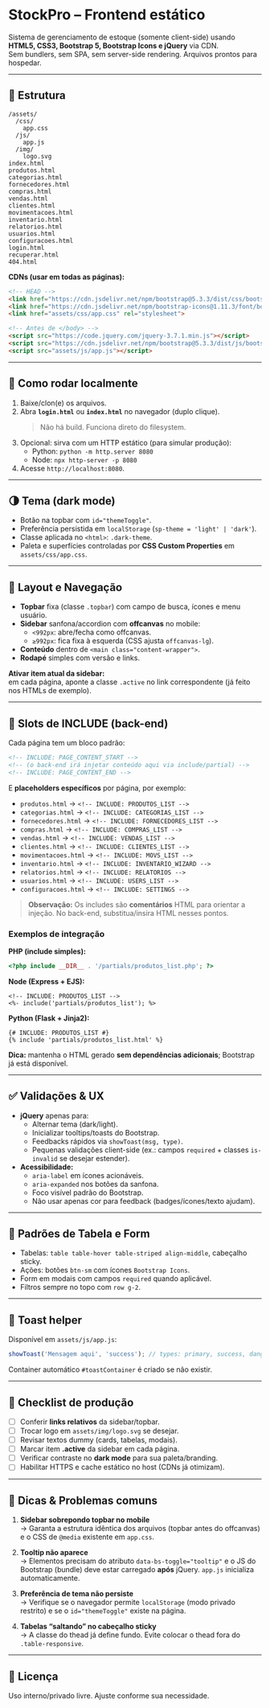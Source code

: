 # StockPro – Frontend estático
Sistema de gerenciamento de estoque (somente client-side) usando **HTML5, CSS3, Bootstrap 5, Bootstrap Icons e jQuery** via CDN.  
Sem bundlers, sem SPA, sem server-side rendering. Arquivos prontos para hospedar.

---

## 📁 Estrutura
```
/assets/
  /css/
    app.css
  /js/
    app.js
  /img/
    logo.svg
index.html
produtos.html
categorias.html
fornecedores.html
compras.html
vendas.html
clientes.html
movimentacoes.html
inventario.html
relatorios.html
usuarios.html
configuracoes.html
login.html
recuperar.html
404.html
```

**CDNs (usar em todas as páginas):**
```html
<!-- HEAD -->
<link href="https://cdn.jsdelivr.net/npm/bootstrap@5.3.3/dist/css/bootstrap.min.css" rel="stylesheet">
<link href="https://cdn.jsdelivr.net/npm/bootstrap-icons@1.11.3/font/bootstrap-icons.css" rel="stylesheet">
<link href="assets/css/app.css" rel="stylesheet">

<!-- Antes de </body> -->
<script src="https://code.jquery.com/jquery-3.7.1.min.js"></script>
<script src="https://cdn.jsdelivr.net/npm/bootstrap@5.3.3/dist/js/bootstrap.bundle.min.js"></script>
<script src="assets/js/app.js"></script>
```

---

## 🚀 Como rodar localmente
1. Baixe/clon(e) os arquivos.
2. Abra **`login.html`** ou **`index.html`** no navegador (duplo clique).  
   > Não há build. Funciona direto do filesystem.
3. Opcional: sirva com um HTTP estático (para simular produção):
   - Python: `python -m http.server 8080`
   - Node: `npx http-server -p 8080`
4. Acesse `http://localhost:8080`.

---

## 🌗 Tema (dark mode)
- Botão na topbar com `id="themeToggle"`.
- Preferência persistida em `localStorage` (`sp-theme = 'light' | 'dark'`).
- Classe aplicada no `<html>`: `.dark-theme`.
- Paleta e superfícies controladas por **CSS Custom Properties** em `assets/css/app.css`.

---

## 🧭 Layout e Navegação
- **Topbar** fixa (classe `.topbar`) com campo de busca, ícones e menu usuário.
- **Sidebar** sanfona/accordion com **offcanvas** no mobile:  
  - `<992px`: abre/fecha como offcanvas.  
  - `≥992px`: fica fixa à esquerda (CSS ajusta `offcanvas-lg`).
- **Conteúdo** dentro de `<main class="content-wrapper">`.
- **Rodapé** simples com versão e links.

**Ativar item atual da sidebar:**  
em cada página, aponte a classe `.active` no link correspondente (já feito nos HTMLs de exemplo).

---

## 🔌 Slots de INCLUDE (back-end)
Cada página tem um bloco padrão:
```html
<!-- INCLUDE: PAGE_CONTENT_START -->
<!-- (o back-end irá injetar conteúdo aqui via include/partial) -->
<!-- INCLUDE: PAGE_CONTENT_END -->
```
E **placeholders específicos** por página, por exemplo:
- `produtos.html` → `<!-- INCLUDE: PRODUTOS_LIST -->`
- `categorias.html` → `<!-- INCLUDE: CATEGORIAS_LIST -->`
- `fornecedores.html` → `<!-- INCLUDE: FORNECEDORES_LIST -->`
- `compras.html` → `<!-- INCLUDE: COMPRAS_LIST -->`
- `vendas.html` → `<!-- INCLUDE: VENDAS_LIST -->`
- `clientes.html` → `<!-- INCLUDE: CLIENTES_LIST -->`
- `movimentacoes.html` → `<!-- INCLUDE: MOVS_LIST -->`
- `inventario.html` → `<!-- INCLUDE: INVENTARIO_WIZARD -->`
- `relatorios.html` → `<!-- INCLUDE: RELATORIOS -->`
- `usuarios.html` → `<!-- INCLUDE: USERS_LIST -->`
- `configuracoes.html` → `<!-- INCLUDE: SETTINGS -->`

> **Observação:** Os includes são **comentários** HTML para orientar a injeção. No back-end, substitua/insira HTML nesses pontos.

### Exemplos de integração
**PHP (include simples):**
```php
<?php include __DIR__ . '/partials/produtos_list.php'; ?>
```

**Node (Express + EJS):**
```ejs
<!-- INCLUDE: PRODUTOS_LIST -->
<%- include('partials/produtos_list'); %>
```

**Python (Flask + Jinja2):**
```jinja2
{# INCLUDE: PRODUTOS_LIST #}
{% include 'partials/produtos_list.html' %}
```

**Dica:** mantenha o HTML gerado **sem dependências adicionais**; Bootstrap já está disponível.

---

## ✅ Validações & UX
- **jQuery** apenas para:
  - Alternar tema (dark/light).
  - Inicializar tooltips/toasts do Bootstrap.
  - Feedbacks rápidos via `showToast(msg, type)`.
  - Pequenas validações client-side (ex.: campos `required` + classes `is-invalid` se desejar estender).
- **Acessibilidade:**
  - `aria-label` em ícones acionáveis.
  - `aria-expanded` nos botões da sanfona.
  - Foco visível padrão do Bootstrap.
  - Não usar apenas cor para feedback (badges/ícones/texto ajudam).

---

## 🧰 Padrões de Tabela e Form
- Tabelas: `table table-hover table-striped align-middle`, cabeçalho sticky.
- Ações: botões `btn-sm` com ícones `Bootstrap Icons`.
- Form em modais com campos `required` quando aplicável.
- Filtros sempre no topo com `row g-2`.

---

## 🔔 Toast helper
Disponível em `assets/js/app.js`:
```js
showToast('Mensagem aqui', 'success'); // types: primary, success, danger, warning, info...
```
Container automático `#toastContainer` é criado se não existir.

---

## 🎯 Checklist de produção
- [ ] Conferir **links relativos** da sidebar/topbar.
- [ ] Trocar logo em `assets/img/logo.svg` se desejar.
- [ ] Revisar textos dummy (cards, tabelas, modais).
- [ ] Marcar item **.active** da sidebar em cada página.
- [ ] Verificar contraste no **dark mode** para sua paleta/branding.
- [ ] Habilitar HTTPS e cache estático no host (CDNs já otimizam).

---

## 🐞 Dicas & Problemas comuns
1. **Sidebar sobrepondo topbar no mobile**  
   → Garanta a estrutura idêntica dos arquivos (topbar antes do offcanvas) e o CSS de `@media` existente em `app.css`.

2. **Tooltip não aparece**  
   → Elementos precisam do atributo `data-bs-toggle="tooltip"` e o JS do Bootstrap (bundle) deve estar carregado **após** jQuery. `app.js` inicializa automaticamente.

3. **Preferência de tema não persiste**  
   → Verifique se o navegador permite `localStorage` (modo privado restrito) e se o `id="themeToggle"` existe na página.

4. **Tabelas “saltando” no cabeçalho sticky**  
   → A classe do thead já define fundo. Evite colocar o thead fora do `.table-responsive`.

---

## 🧾 Licença
Uso interno/privado livre. Ajuste conforme sua necessidade.
